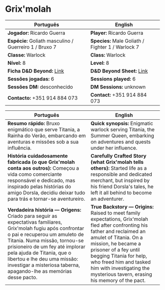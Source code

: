 # Grix'molah

| Português | English |
|-----------|---------|
| **Jogador:** Ricardo Guerra | **Player:** Ricardo Guerra |
| **Espécie:** Goliath masculino / Guerreiro 1 / Bruxo 7 | **Species:** Male Goliath / Fighter 1 / Warlock 7 |
| **Classe:** Warlock | **Class:** Warlock |
| **Nível:** 8 | **Level:** 8 |
| **Ficha D&D Beyond:** [Link](https://www.dndbeyond.com/characters/138750238) | **D&D Beyond Sheet:** [Link](https://www.dndbeyond.com/characters/138750238) |
| **Sessões jogadas:** 6 | **Sessions played:** 6 |
| **Sessões DM:** desconhecido | **DM Sessions:** unknown |
| **Contacto:** +351 914 884 073 | **Contact:** +351 914 884 073 |

| Português | English |
|-----------|---------|
| **Resumo rápido:** Bruxo enigmático que serve Titania, a Rainha do Verão, embarcando em aventuras e missões sob a sua influência. | **Quick synopsis:** Enigmatic warlock serving Titania, the Summer Queen, embarking on adventures and quests under her influence. |
| **História cuidadosamente fabricada (o que Grix'molah conta aos outros):** Começou a vida como comerciante responsável e dedicado, mas inspirado pelas histórias do amigo Dorsla, decidiu deixar tudo para trás e tornar-se aventureiro. | **Carefully Crafted Story (what Grix'molah tells others):** Started life as a responsible and dedicated merchant, but inspired by his friend Dorsla's tales, he left it all behind to become an adventurer. |
| **Verdadeira história — Origens:** Criado para seguir as expectativas familiares, Grix'molah fugiu após confrontar o pai e recuperou um amuleto de Titania. Numa missão, tornou-se prisioneiro de um fey até implorar pela ajuda de Titania, que o libertou e lhe deu uma missão: investigar a misteriosa taberna, apagando-lhe as memórias desse pacto. | **True Backstory — Origins:** Raised to meet family expectations, Grix'molah fled after confronting his father and reclaimed an amulet of Titania. On a mission, he became a prisoner of a fey until begging Titania for help, who freed him and tasked him with investigating the mysterious tavern, erasing his memory of the pact. |


















